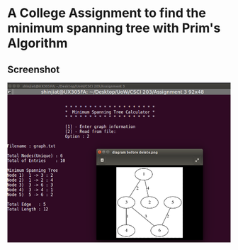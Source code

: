 # A College Assignment to find the minimum spanning tree with Prim's Algorithm

## Screenshot
![image](https://github.com/shinjiat/Minimum-Spanning-Tree/blob/master/Assignment%203/screenshots/read%20from%20file%201.png?raw=true)
